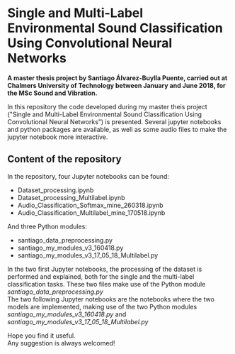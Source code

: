 # Single and Multi-Label Environmental Sound Classification Using Convolutional Neural Networks

**A master thesis project by Santiago Álvarez-Buylla Puente, carried out at Chalmers University of Technology between January and June 2018, for the MSc Sound and Vibration.** 

In this repository the code developed during my master theis project ("Single and Multi-Label Environmental Sound Classification Using Convolutional Neural Networks") is presented. Several jupyter notebooks and python packages are available, as well as some audio files to make the jupyter notebook more interactive. 


## Content of the repository

In the repository, four Jupyter notebooks can be found:

- Dataset_processing.ipynb
- Dataset_processing_Multilabel.ipynb
- Audio_Classification_Softmax_mine_260318.ipynb
- Audio_Classification_Multilabel_mine_170518.ipynb

And three Python modules:

- santiago_data_preprocessing.py
- santiago_my_modules_v3_160418.py
- santiago_my_modules_v3_17_05_18_Multilabel.py

In the two first Jupyter notebooks, the processing of the dataset is performed and explained, both for the single and the multi-label classification tasks. These two files make use of the Python module *santiago_data_preprocessing.py*  
The two following Jupyter notebooks are the notebooks where the two models are implemented, making use of the two Python modules *santiago_my_modules_v3_160418.py* and *santiago_my_modules_v3_17_05_18_Multilabel.py*


Hope you find it useful.  
Any suggestion is always welcomed!
